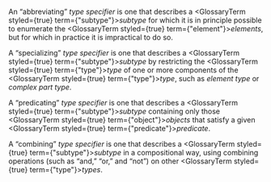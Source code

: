  



An “abbreviating” *type specifier* is one that describes a <GlossaryTerm styled={true} term={"subtype"}><i>subtype</i></GlossaryTerm> for which it is in principle possible to enumerate the <GlossaryTerm styled={true} term={"element"}><i>elements</i></GlossaryTerm>, but for which in practice it is impractical to do so. 



A “specializing” *type specifier* is one that describes a <GlossaryTerm styled={true} term={"subtype"}><i>subtype</i></GlossaryTerm> by restricting the <GlossaryTerm styled={true} term={"type"}><i>type</i></GlossaryTerm> of one or more components of the <GlossaryTerm styled={true} term={"type"}><i>type</i></GlossaryTerm>, such as *element type* or *complex part type*. 



A “predicating” *type specifier* is one that describes a <GlossaryTerm styled={true} term={"subtype"}><i>subtype</i></GlossaryTerm> containing only those <GlossaryTerm styled={true} term={"object"}><i>objects</i></GlossaryTerm> that satisfy a given <GlossaryTerm styled={true} term={"predicate"}><i>predicate</i></GlossaryTerm>. 



A “combining” *type specifier* is one that describes a <GlossaryTerm styled={true} term={"subtype"}><i>subtype</i></GlossaryTerm> in a compositional way, using combining operations (such as “and,” “or,” and “not”) on other <GlossaryTerm styled={true} term={"type"}><i>types</i></GlossaryTerm>. 











